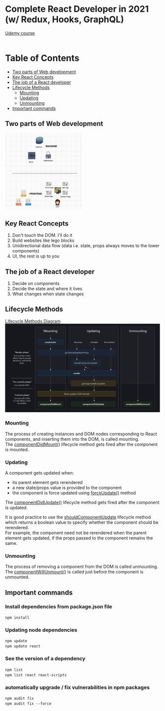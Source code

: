 # Complete React Developer in 2021 (w/ Redux, Hooks, GraphQL)
[Udemy course](https://www.udemy.com/course/complete-react-developer-zero-to-mastery/)<br><br>

# Table of Contents
* [Two parts of Web development](#frontend-and-backend)
* [Key React Concepts](#react-concepts)
* [The job of a React developer](#job-of-react-developer)
* [Lifecycle Methods](#lifecycle-methods)
    * [Mounting](#mounting)
    * [Updating](#updating)
    * [Unmounting](#unmounting)
* [Important commands](#commands)

<a name="frontend-and-backend"></a>

## Two parts of Web development
<img src="images/frontend-and-backend.png" style="width: 50%;">

<a name="react-concepts"></a>

## Key React Concepts
1. Don't touch the DOM. I'll do it
2. Build websites like lego blocks
3. Unidirectional data flow (data i.e. state, props always moves to the lower components)
4. UI, the rest is up to you

<a name="job-of-react-developer"></a>

## The job of a React developer
1. Decide on components
2. Decide the state and where it lives
3. What changes when state changes

<a name="lifecycle-methods"></a>

## Lifecycle Methods
[Lifecycle Methods Diagram](https://projects.wojtekmaj.pl/react-lifecycle-methods-diagram/)
<img src="images/lifecycle-methods.jpg" alt="Lifecycle Methods diagram">

<a name="mounting"></a>

### Mounting
The process of creating instances and DOM nodes corresponding to React components, and inserting them into the DOM, is called mounting.<br>
The <a href="https://reactjs.org/docs/react-component.html#componentdidmount">componentDidMount()</a> lifecycle method gets fired after the component is mounted.

<a name="updating"></a>

### Updating
A component gets updated when:
* its parent element gets rerendered
* a new state/props value is provided to the component
* the component is force updated using <a href="https://reactjs.org/docs/react-component.html#forceupdate">forceUpdate()</a> method

The <a href="https://reactjs.org/docs/react-component.html#componentdidupdate">componentDidUpdate()</a> lifecycle method gets fired after the component is updated.<br>

It is good practice to use the <a href="https://reactjs.org/docs/react-component.html#shouldcomponentupdate">shouldComponentUpdate</a> lifecycle method which returns a boolean value to specify whether the component should be rerendered.<br>
For example, the component need not be rerendered when the parent element gets updated, if the props passed to the component remains the same.

<a name="unmounting"></a>

### Unmounting
The process of removing a component from the DOM is called unmounting.<br>
The <a href="https://reactjs.org/docs/react-component.html#componentwillunmount">componentWillUnmount()</a> is called just before the component is unmounted.

<a name="commands"></a>

## Important commands

### Install dependencies from package.json file
`npm install`
### Updating node dependencies
`npm update`<br>
`npm update react`
### See the version of a dependency
`npm list`<br>
`npm list react react-scripts`
### automatically upgrade / fix vulnerabilities in npm packages
`npm audit fix`<br>
`npm audit fix --force`
